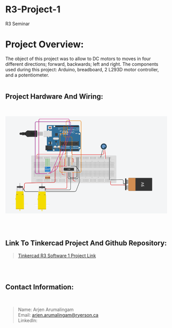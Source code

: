 # R3-Project-1
R3 Seminar
# Project Overview: # 

The object of this project was to allow to DC motors to moves in four different directions; forward, backwards; left and right. The components used during this project: Arduino, breadboard, 2 L293D motor controller, and a potentiometer.
<br>
<br>

## Project Hardware And Wiring: ##

<br>

![Hardware And Wiring!](https://github.com/ArjenArumalingam/R3-Project-1/blob/master/P3%20PIC.PNG)

<br>
<br>

## Link To Tinkercad Project And Github Repository: ##

>[Tinkercad R3 Software 1 Project Link](https://www.tinkercad.com/things/ksCBHwothhI "Arjen Arumalingam r3 software project 1 Link")

<br>
<br>

 ## Contact Information: ##
<br>

>Name: Arjen Arumalingam <br>
>Email: arjen.arumalingam@ryerson.ca <br>
>LinkedIn: 
